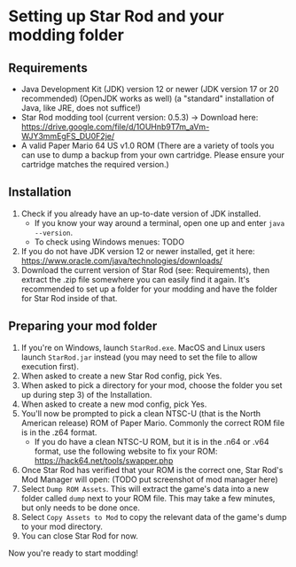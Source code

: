 # Setting up Star Rod and your modding folder

## Requirements

* Java Development Kit (JDK) version 12 or newer
  (JDK version 17 or 20 recommended)
  (OpenJDK works as well)
  (a "standard" installation of Java, like JRE, does not suffice!)
* Star Rod modding tool (current version: 0.5.3)
  -> Download here: <https://drive.google.com/file/d/1OUHnb9T7m_aVm-WJY3mmEgFS_DU0F2je/>
* A valid Paper Mario 64 US v1.0 ROM (There are a variety of tools you can use to dump a backup from your own cartridge. Please ensure your cartridge matches the required version.)

## Installation

1. Check if you already have an up-to-date version of JDK installed.
    * If you know your way around a terminal, open one up and enter `java --version`.
    * To check using Windows menues: TODO
2. If you do not have JDK version 12 or newer installed, get it here: <https://www.oracle.com/java/technologies/downloads/>
3. Download the current version of Star Rod (see: Requirements), then extract the .zip file somewhere you can easily find it again. It's recommended to set up a folder for your modding and have the folder for Star Rod inside of that.

## Preparing your mod folder

1. If you're on Windows, launch `StarRod.exe`. MacOS and Linux users launch `StarRod.jar` instead (you may need to set the file to allow execution first).
2. When asked to create a new Star Rod config, pick Yes.
3. When asked to pick a directory for your mod, choose the folder you set up during step 3) of the Installation.
4. When asked to create a new mod config, pick Yes.
5. You'll now be prompted to pick a clean NTSC-U (that is the North American release) ROM of Paper Mario. Commonly the correct ROM file is in the .z64 format.
    * If you do have a clean NTSC-U ROM, but it is in the .n64 or .v64 format, use the following website to fix your ROM: <https://hack64.net/tools/swapper.php>
6. Once Star Rod has verified that your ROM is the correct one, Star Rod's Mod Manager will open:
(TODO put screenshot of mod manager here)
7. Select `Dump ROM Assets`. This will extract the game's data into a new folder called `dump` next to your ROM file. This may take a few minutes, but only needs to be done once.
8. Select `Copy Assets to Mod` to copy the relevant data of the game's dump to your mod directory.
9. You can close Star Rod for now.

Now you're ready to start modding!
